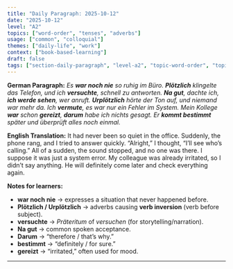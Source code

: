 ```yaml
---
title: "Daily Paragraph: 2025-10-12"
date: "2025-10-12"
level: "A2"
topics: ["word-order", "tenses", "adverbs"]
usage: ["common", "colloquial"]
themes: ["daily-life", "work"]
context: ["book-based-learning"]
draft: false
tags: ["section-daily-paragraph", "level-a2", "topic-word-order", "topic-tenses", "topic-adverbs", "usage-common", "usage-colloquial", "theme-daily-life", "theme-work", "context-book-based-learning"]
---
```

**German Paragraph:**
*Es **war noch nie** so ruhig im Büro. **Plötzlich** klingelte das Telefon, und ich **versuchte**, schnell zu antworten. **Na gut**, dachte ich, **ich werde sehen**, wer anruft. **Urplötzlich** hörte der Ton auf, und niemand war mehr da. Ich **vermute**, es war nur ein Fehler im System. Mein Kollege **war** schon **gereizt**, **darum** habe ich nichts gesagt. Er **kommt bestimmt** später und überprüft alles noch einmal.*

**English Translation:**
It had never been so quiet in the office. Suddenly, the phone rang, and I tried to answer quickly. “Alright,” I thought, “I’ll see who’s calling.” All of a sudden, the sound stopped, and no one was there. I suppose it was just a system error. My colleague was already irritated, so I didn’t say anything. He will definitely come later and check everything again.

**Notes for learners:**

* **war noch nie** → expresses a situation that never happened before.
* **Plötzlich / Urplötzlich** → adverbs causing **verb inversion** (verb before subject).
* **versuchte** → *Präteritum* of *versuchen* (for storytelling/narration).
* **Na gut** → common spoken acceptance.
* **Darum** → “therefore / that’s why.”
* **bestimmt** → “definitely / for sure.”
* **gereizt** → “irritated,” often used for mood.

---
